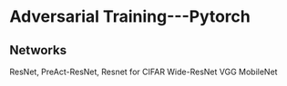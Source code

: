 # Adversarial Training---Pytorch

## Networks
ResNet, PreAct-ResNet, Resnet for CIFAR
Wide-ResNet
VGG
MobileNet

